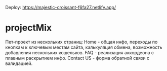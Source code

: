 Deploy: https://majestic-croissant-f6fa27.netlify.app/

# projectMix

Пет-проект из нескольких страниц:
   Home - общая инфо, переходы по кнопкам к ключевым местам сайта, калькуляция обмена, возможность добавления нескольких кошельков. 
   FAQ - реализация аккордеона c плавным раскрытием инфо.
   Contact US - форма обратной связи с валидацией.
